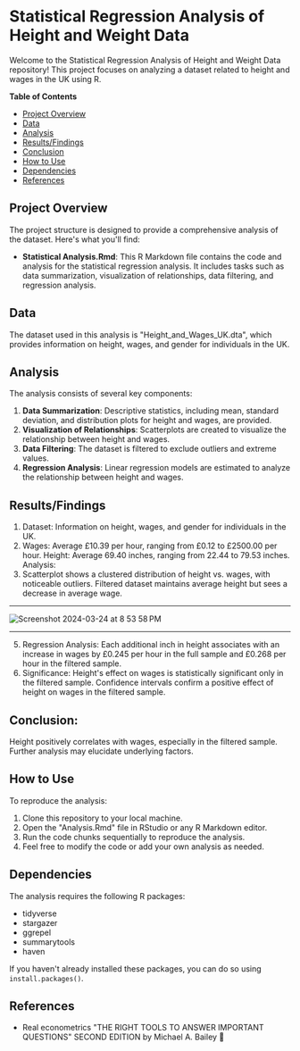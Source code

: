 # Statistical Regression Analysis of Height and Weight Data

Welcome to the Statistical Regression Analysis of Height and Weight Data repository! This project focuses on analyzing a dataset related to height and wages in the UK using R.


**Table of Contents**
- [Project Overview](#project-overview)
- [Data](#data)
- [Analysis](#analysis)
- [Results/Findings](#resultsfindings)
- [Conclusion](#conclusion)
- [How to Use](#how-to-use)
- [Dependencies](#dependencies)
- [References](#references)

## Project Overview

The project structure is designed to provide a comprehensive analysis of the dataset. Here's what you'll find:

- **Statistical Analysis.Rmd**: This R Markdown file contains the code and analysis for the statistical regression analysis. It includes tasks such as data summarization, visualization of relationships, data filtering, and regression analysis.
  

## Data

The dataset used in this analysis is "Height_and_Wages_UK.dta", which provides information on height, wages, and gender for individuals in the UK.

## Analysis

The analysis consists of several key components:

1. **Data Summarization**: Descriptive statistics, including mean, standard deviation, and distribution plots for height and wages, are provided.
2. **Visualization of Relationships**: Scatterplots are created to visualize the relationship between height and wages.
3. **Data Filtering**: The dataset is filtered to exclude outliers and extreme values.
4. **Regression Analysis**: Linear regression models are estimated to analyze the relationship between height and wages.

## Results/Findings

1. Dataset: Information on height, wages, and gender for individuals in the UK.
2. Wages: Average £10.39 per hour, ranging from £0.12 to £2500.00 per hour.
Height: Average 69.40 inches, ranging from 22.44 to 79.53 inches.
Analysis:
3. Scatterplot shows a clustered distribution of height vs. wages, with noticeable outliers.
Filtered dataset maintains average height but sees a decrease in average wage.
---
![Screenshot 2024-03-24 at 8 53 58 PM](https://github.com/Supramabhujel/Statistical-Regression-Analysis-of-Height-and-Wage-Data/assets/164811033/26aff98d-88b4-46c7-abcf-6ad624331c5e)

---

5. Regression Analysis:
Each additional inch in height associates with an increase in wages by £0.245 per hour in the full sample and £0.268 per hour in the filtered sample.
6. Significance:
Height's effect on wages is statistically significant only in the filtered sample.
Confidence intervals confirm a positive effect of height on wages in the filtered sample.

## Conclusion:
Height positively correlates with wages, especially in the filtered sample. Further analysis may elucidate underlying factors.

## How to Use

To reproduce the analysis:

1. Clone this repository to your local machine.
2. Open the "Analysis.Rmd" file in RStudio or any R Markdown editor.
3. Run the code chunks sequentially to reproduce the analysis.
4. Feel free to modify the code or add your own analysis as needed.

## Dependencies

The analysis requires the following R packages:

- tidyverse
- stargazer
- ggrepel
- summarytools
- haven

If you haven't already installed these packages, you can do so using `install.packages()`.

## References 

- Real econometrics "THE RIGHT TOOLS TO ANSWER IMPORTANT QUESTIONS" SECOND EDITION by Michael A. Bailey 📖

